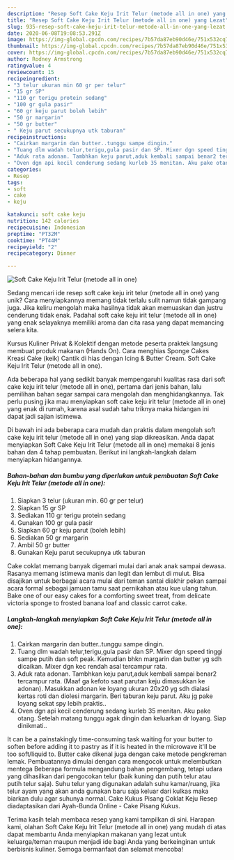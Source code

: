 ```yaml
---
description: "Resep Soft Cake Keju Irit Telur (metode all in one) yang Lezat"
title: "Resep Soft Cake Keju Irit Telur (metode all in one) yang Lezat"
slug: 935-resep-soft-cake-keju-irit-telur-metode-all-in-one-yang-lezat
date: 2020-06-08T19:08:53.291Z
image: https://img-global.cpcdn.com/recipes/7b57da87eb90d46e/751x532cq70/soft-cake-keju-irit-telur-metode-all-in-one-foto-resep-utama.jpg
thumbnail: https://img-global.cpcdn.com/recipes/7b57da87eb90d46e/751x532cq70/soft-cake-keju-irit-telur-metode-all-in-one-foto-resep-utama.jpg
cover: https://img-global.cpcdn.com/recipes/7b57da87eb90d46e/751x532cq70/soft-cake-keju-irit-telur-metode-all-in-one-foto-resep-utama.jpg
author: Rodney Armstrong
ratingvalue: 4
reviewcount: 15
recipeingredient:
- "3 telur ukuran min 60 gr per telur"
- "15 gr SP"
- "110 gr terigu protein sedang"
- "100 gr gula pasir"
- "60 gr keju parut boleh lebih"
- "50 gr margarin"
- "50 gr butter"
- " Keju parut secukupnya utk taburan"
recipeinstructions:
- "Cairkan margarin dan butter..tunggu sampe dingin."
- "Tuang dlm wadah telur,terigu,gula pasir dan SP. Mixer dgn speed tinggi sampe putih dan soft peak. Kemudian bhkn margarin dan butter yg sdh dicaikan. Mixer dgn kec rendah asal tercampur rata."
- "Aduk rata adonan. Tambhkan keju parut,aduk kembali sampai benar2 tercampur rata. (Maaf ga kefoto saat parutan keju dimasukkan ke adonan). Masukkan adonan ke loyang ukuran 20x20 yg sdh dialasi kertas roti dan diolesi margarin. Beri taburan keju parut. Aku jg pake loyang sekat spy lebih praktis.."
- "Oven dgn api kecil cenderung sedang kurleb 35 menitan. Aku pake otang. Setelah matang tunggu agak dingin dan keluarkan dr loyang. Siap dinikmati.."
categories:
- Resep
tags:
- soft
- cake
- keju

katakunci: soft cake keju 
nutrition: 142 calories
recipecuisine: Indonesian
preptime: "PT32M"
cooktime: "PT44M"
recipeyield: "2"
recipecategory: Dinner

---
```



![Soft Cake Keju Irit Telur (metode all in one)](https://img-global.cpcdn.com/recipes/7b57da87eb90d46e/751x532cq70/soft-cake-keju-irit-telur-metode-all-in-one-foto-resep-utama.jpg)

Sedang mencari ide resep soft cake keju irit telur (metode all in one) yang unik? Cara menyiapkannya memang tidak terlalu sulit namun tidak gampang juga. Jika keliru mengolah maka hasilnya tidak akan memuaskan dan justru cenderung tidak enak. Padahal soft cake keju irit telur (metode all in one) yang enak selayaknya memiliki aroma dan cita rasa yang dapat memancing selera kita.

Kursus Kuliner Privat &amp; Kolektif dengan metode peserta praktek langsung membuat produk makanan (Hands On). Cara menghias Sponge Cakes Kreasi Cake (keik) Cantik di hias dengan Icing &amp; Butter Cream. Soft Cake Keju Irit Telur (metode all in one).

Ada beberapa hal yang sedikit banyak mempengaruhi kualitas rasa dari soft cake keju irit telur (metode all in one), pertama dari jenis bahan, lalu pemilihan bahan segar sampai cara mengolah dan menghidangkannya. Tak perlu pusing jika mau menyiapkan soft cake keju irit telur (metode all in one) yang enak di rumah, karena asal sudah tahu triknya maka hidangan ini dapat jadi sajian istimewa.


Di bawah ini ada beberapa cara mudah dan praktis dalam mengolah soft cake keju irit telur (metode all in one) yang siap dikreasikan. Anda dapat menyiapkan Soft Cake Keju Irit Telur (metode all in one) memakai 8 jenis bahan dan 4 tahap pembuatan. Berikut ini langkah-langkah dalam menyiapkan hidangannya.

<!--inarticleads1-->

##### Bahan-bahan dan bumbu yang diperlukan untuk pembuatan Soft Cake Keju Irit Telur (metode all in one):

1. Siapkan 3 telur (ukuran min. 60 gr per telur)
1. Siapkan 15 gr SP
1. Sediakan 110 gr terigu protein sedang
1. Gunakan 100 gr gula pasir
1. Siapkan 60 gr keju parut (boleh lebih)
1. Sediakan 50 gr margarin
1. Ambil 50 gr butter
1. Gunakan  Keju parut secukupnya utk taburan


Cake coklat memang banyak digemari mulai dari anak anak sampai dewasa. Rasanya memang istimewa manis dan legit dan lembut di mulut. Bisa disajikan untuk berbagai acara mulai dari teman santai diakhir pekan sampai acara formal sebagai jamuan tamu saat pernikahan atau kue ulang tahun. Bake one of our easy cakes for a comforting sweet treat, from delicate victoria sponge to frosted banana loaf and classic carrot cake. 

<!--inarticleads2-->

##### Langkah-langkah menyiapkan Soft Cake Keju Irit Telur (metode all in one):

1. Cairkan margarin dan butter..tunggu sampe dingin.
1. Tuang dlm wadah telur,terigu,gula pasir dan SP. Mixer dgn speed tinggi sampe putih dan soft peak. Kemudian bhkn margarin dan butter yg sdh dicaikan. Mixer dgn kec rendah asal tercampur rata.
1. Aduk rata adonan. Tambhkan keju parut,aduk kembali sampai benar2 tercampur rata. (Maaf ga kefoto saat parutan keju dimasukkan ke adonan). Masukkan adonan ke loyang ukuran 20x20 yg sdh dialasi kertas roti dan diolesi margarin. Beri taburan keju parut. Aku jg pake loyang sekat spy lebih praktis..
1. Oven dgn api kecil cenderung sedang kurleb 35 menitan. Aku pake otang. Setelah matang tunggu agak dingin dan keluarkan dr loyang. Siap dinikmati..


It can be a painstakingly time-consuming task waiting for your butter to soften before adding it to pastry as if it is heated in the microwave it&#39;ll be too soft/liquid to. Butter cake dikenal juga dengan cake metode pengkreman lemak. Pembuatannya dimulai dengan cara mengocok untuk melembutkan mentega Beberapa formula mengandung bahan pengembang, tetapi udara yang dihasilkan dari pengocokan telur (baik kuning dan putih telur atau putih telur saja). Suhu telur yang digunakan adalah suhu kamar/ruang, jika telur ayam yang akan anda gunakan baru saja keluar dari kulkas maka biarkan dulu agar suhunya normal. Cake Kukus Pisang Coklat Keju Resep diadaptasikan dari Ayah-Bunda Online - Cake Pisang Kukus. 

Terima kasih telah membaca resep yang kami tampilkan di sini. Harapan kami, olahan Soft Cake Keju Irit Telur (metode all in one) yang mudah di atas dapat membantu Anda menyiapkan makanan yang lezat untuk keluarga/teman maupun menjadi ide bagi Anda yang berkeinginan untuk berbisnis kuliner. Semoga bermanfaat dan selamat mencoba!
